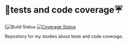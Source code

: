 # :rocket:tests and code coverage:umbrella:

[![Build Status](https://img.shields.io/travis/com/LeonardoFurtado/tests-and-code-coverage?style=flat-square&labelColor=black&logo=travis&logoColor=white)
[![Coverage Status](https://coveralls.io/repos/github/LeonardoFurtado/testes_e_cobertura/badge.svg?branch=master&service=github)](https://coveralls.io/github/LeonardoFurtado/testes_e_cobertura)

Repository for my studies about tests and code coverage.
